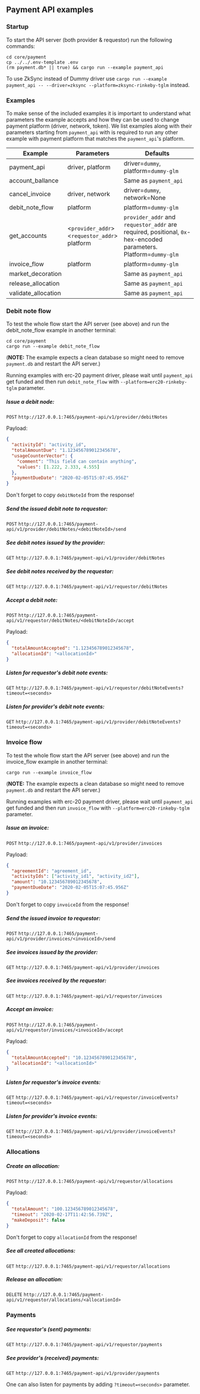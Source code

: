## Payment API examples

### Startup

To start the API server (both provider & requestor) run the following commands:
```shell script
cd core/payment
cp ../../.env-template .env
(rm payment.db* || true) && cargo run --example payment_api
```
To use ZkSync instead of Dummy driver use `cargo run --example payment_api -- --driver=zksync --platform=zksync-rinkeby-tglm` instead.


### Examples

To make sense of the included examples it is important to understand what parameters the example accepts and how they 
can be used to change payment platform (driver, network, token). We list examples along with their parameters starting 
from `payment_api` with is required to run any other example with payment platform that matches the `payment_api`'s platform.

| Example             | Parameters                                     | Defaults                                                                                       |
|---------------------|------------------------------------------------|------------------------------------------------------------------------------------------------|
| payment_api         | driver, platform                               | driver=`dummy`, platform=`dummy-glm`                                                           |
| account_ballance    |                                                | Same as `payment_api`                                                                          |
| cancel_invoice      | driver, network                                | driver=`dummy`, network=None                                                                   |
| debit_note_flow     | platform                                       | platform=`dummy-glm`                                                                           |
| get_accounts        | <`provider_addr`><br/>  <`requestor_addr`><br/> platform | `provider_addr` and `requestor_addr` are required,  positional, `0x`-hex-encoded parameters. Platform=`dummy-glm` |
| invoice_flow        | platform                                       | platform=`dummy-glm`                                                                           |
| market_decoration   |                                                | Same as `payment_api`                                                                          |
| release_allocation  |                                                | Same as `payment_api`                                                                          |
| validate_allocation |                                                | Same as `payment_api`                                                                          |
<!-- Generated with https://www.tablesgenerator.com/markdown_tables -->

### Debit note flow

To test the whole flow start the API server (see above) and run the debit_note_flow
example in another terminal:
```shell script
cd core/payment
cargo run --example debit_note_flow
```
(**NOTE:** The example expects a clean database so might need to remove `payment.db`
and restart the API server.)

Running examples with erc-20 payment driver, please wait until `payment_api` get funded and then run `debit_note_flow` with `--platform=erc20-rinkeby-tglm` parameter.

##### Issue a debit node:  
`POST` `http://127.0.0.1:7465/payment-api/v1/provider/debitNotes`

Payload:
```json
{
  "activityId": "activity_id",
  "totalAmountDue": "1.123456789012345678",
  "usageCounterVector": {
    "comment": "This field can contain anything",
    "values": [1.222, 2.333, 4.555]
  },
  "paymentDueDate": "2020-02-05T15:07:45.956Z"
}
```
Don't forget to copy `debitNoteId` from the response!

##### Send the issued debit note to requestor:  
`POST` `http://127.0.0.1:7465/payment-api/v1/provider/debitNotes/<debitNoteId>/send`

##### See debit notes issued by the provider:  
`GET` `http://127.0.0.1:7465/payment-api/v1/provider/debitNotes`

##### See debit notes received by the requestor:  
`GET` `http://127.0.0.1:7465/payment-api/v1/requestor/debitNotes`

##### Accept a debit note:
`POST` `http://127.0.0.1:7465/payment-api/v1/requestor/debitNotes/<debitNoteId>/accept`

Payload:
```json
{
  "totalAmountAccepted": "1.123456789012345678",
  "allocationId": "<allocationId>"
}
```

##### Listen for requestor's debit note events:
`GET` `http://127.0.0.1:7465/payment-api/v1/requestor/debitNoteEvents?timeout=<seconds>`

##### Listen for provider's debit note events:
`GET` `http://127.0.0.1:7465/payment-api/v1/provider/debitNoteEvents?timeout=<seconds>`

### Invoice flow

To test the whole flow start the API server (see above) and run the invoice_flow
example in another terminal:
```shell script
cargo run --example invoice_flow
```
(**NOTE:** The example expects a clean database so might need to remove `payment.db`
and restart the API server.)

Running examples with erc-20 payment driver, please wait until `payment_api` get funded and then run `invoice_flow` with `--platform=erc20-rinkeby-tglm` parameter.

##### Issue an invoice:  
`POST` `http://127.0.0.1:7465/payment-api/v1/provider/invoices`

Payload:
```json
{
  "agreementId": "agreement_id",
  "activityIds": ["activity_id1", "activity_id2"],
  "amount": "10.123456789012345678",
  "paymentDueDate": "2020-02-05T15:07:45.956Z"
}
```
Don't forget to copy `invoiceId` from the response!

##### Send the issued invoice to requestor:  
`POST` `http://127.0.0.1:7465/payment-api/v1/provider/invoices/<invoiceId>/send`

##### See invoices issued by the provider:  
`GET` `http://127.0.0.1:7465/payment-api/v1/provider/invoices`

##### See invoices received by the requestor:  
`GET` `http://127.0.0.1:7465/payment-api/v1/requestor/invoices`

##### Accept an invoice:
`POST` `http://127.0.0.1:7465/payment-api/v1/requestor/invoices/<invoiceId>/accept`

Payload:
```json
{
  "totalAmountAccepted": "10.123456789012345678",
  "allocationId": "<allocationId>"
}
```

##### Listen for requestor's invoice events:
`GET` `http://127.0.0.1:7465/payment-api/v1/requestor/invoiceEvents?timeout=<seconds>`

##### Listen for provider's invoice events:
`GET` `http://127.0.0.1:7465/payment-api/v1/provider/invoiceEvents?timeout=<seconds>`

### Allocations

##### Create an allocation:  
`POST` `http://127.0.0.1:7465/payment-api/v1/requestor/allocations`

Payload:
```json
{
  "totalAmount": "100.123456789012345678",
  "timeout": "2020-02-17T11:42:56.739Z",
  "makeDeposit": false
}
```
Don't forget to copy `allocationId` from the response!

##### See all created allocations:
`GET` `http://127.0.0.1:7465/payment-api/v1/requestor/allocations`

##### Release an allocation:
`DELETE` `http://127.0.0.1:7465/payment-api/v1/requestor/allocations/<allocationId>`

### Payments

##### See requestor's (sent) payments:
`GET` `http://127.0.0.1:7465/payment-api/v1/requestor/payments`

##### See provider's (received) payments:
`GET` `http://127.0.0.1:7465/payment-api/v1/provider/payments`

One can also listen for payments by adding `?timeout=<seconds>` parameter.

